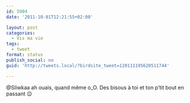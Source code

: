 ```yaml
---
id: 5904
date: '2011-10-01T12:21:55+02:00'

layout: post
categories:
  - Vis ma vie
tags:
  - tweet
format: status
publish_social: no
guid: 'http://tweets.local/?birdsite_tweet=120111195620511744'

---
```


@Sliwkaa ah ouais, quand même o\_O. Des bisous à toi et ton p’tit bout en passant 😉
